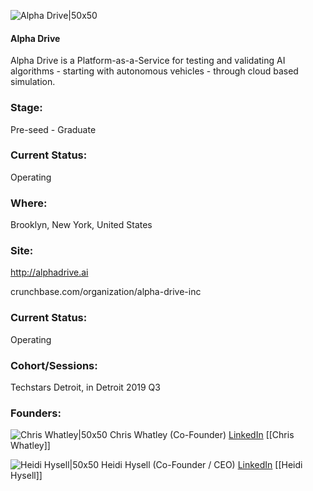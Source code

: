 

![Alpha Drive|50x50](https://apimg.techstars.com/connect/images/image_files/5d23acaca36c117dd800001b/original/logo-A.png)

#### Alpha Drive
Alpha Drive is a Platform-as-a-Service for testing and validating AI algorithms - starting with autonomous vehicles - through cloud based simulation.

### Stage: 
Pre-seed - Graduate 

### Current Status: 
Operating

### Where:
Brooklyn, New York, United States

### Site:
http://alphadrive.ai



crunchbase.com/organization/alpha-drive-inc

### Current Status: 
Operating

### Cohort/Sessions: 
Techstars Detroit, in Detroit 2019 Q3

### Founders: 

![Chris Whatley|50x50](https://apimg.techstars.com/connect/images/image_files/5d277bb2a36c117dd80000a4/original/AAEAAQAAAAAAAASEAAAAJDFlNWU0OWQ0LWZjNGYtNDI0MS04YmMwLWIzZmJmYWYyNTJjOA.jpg) Chris Whatley (Co-Founder) [LinkedIn](https://linkedin.com/in/whatleyc) [[Chris Whatley]]

![Heidi Hysell|50x50](https://apimg.techstars.com/connect/images/image_files/5d23a6b734a60d13b3000034/original/headshot.jpeg) Heidi Hysell (Co-Founder / CEO) [LinkedIn](https://linkedin.com/in/heidihysell) [[Heidi Hysell]]


